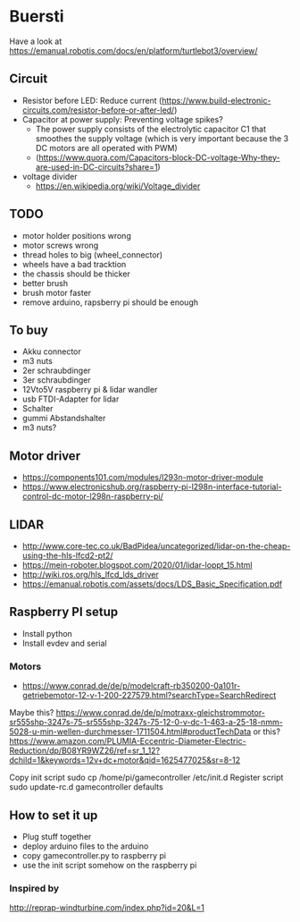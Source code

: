 # Buersti

Have a look at https://emanual.robotis.com/docs/en/platform/turtlebot3/overview/

## Circuit

- Resistor before LED: Reduce current (https://www.build-electronic-circuits.com/resistor-before-or-after-led/)
- Capacitor at power supply: Preventing voltage spikes?
  - The power supply consists of the electrolytic
capacitor C1 that smoothes the supply voltage (which is very important because the 3 DC motors are
all operated with PWM) 
  - (https://www.quora.com/Capacitors-block-DC-voltage-Why-they-are-used-in-DC-circuits?share=1)
- voltage divider
  - https://en.wikipedia.org/wiki/Voltage_divider


## TODO

- motor holder positions wrong
- motor screws wrong
- thread holes to big (wheel_connector)
- wheels have a bad tracktion
- the chassis should be thicker
- better brush
- brush motor faster
- remove arduino, rapsberry pi should be enough

## To buy

- Akku connector
- m3 nuts
- 2er schraubdinger
- 3er schraubdinger
- 12Vto5V raspberry pi & lidar wandler
- usb FTDI-Adapter for lidar
- Schalter
- gummi Abstandshalter
- m3 nuts?

## Motor driver

- https://components101.com/modules/l293n-motor-driver-module
- https://www.electronicshub.org/raspberry-pi-l298n-interface-tutorial-control-dc-motor-l298n-raspberry-pi/

## LIDAR

- http://www.core-tec.co.uk/BadPidea/uncategorized/lidar-on-the-cheap-using-the-hls-lfcd2-pt2/
- https://mein-roboter.blogspot.com/2020/01/lidar-loppt_15.html
- http://wiki.ros.org/hls_lfcd_lds_driver
- https://emanual.robotis.com/assets/docs/LDS_Basic_Specification.pdf

## Raspberry PI setup

- Install python
- Install evdev and serial

### Motors

- https://www.conrad.de/de/p/modelcraft-rb350200-0a101r-getriebemotor-12-v-1-200-227579.html?searchType=SearchRedirect

Maybe this?
https://www.conrad.de/de/p/motraxx-gleichstrommotor-sr555shp-3247s-75-sr555shp-3247s-75-12-0-v-dc-1-463-a-25-18-nmm-5028-u-min-wellen-durchmesser-1711504.html#productTechData
or this?
https://www.amazon.com/PLUMIA-Eccentric-Diameter-Electric-Reduction/dp/B08YR9WZ26/ref=sr_1_12?dchild=1&keywords=12v+dc+motor&qid=1625477025&sr=8-12

Copy init script sudo cp /home/pi/gamecontroller /etc/init.d
Register script sudo update-rc.d gamecontroller defaults

## How to set it up

- Plug stuff together
- deploy arduino files to the arduino
- copy gamecontroller.py to raspberry pi
- use the init script somehow on the raspberry pi

### Inspired by

http://reprap-windturbine.com/index.php?id=20&L=1